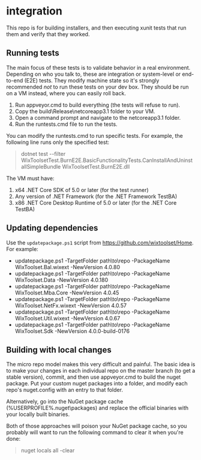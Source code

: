 # integration

This repo is for building installers, and then executing xunit tests that run them and verify that they worked.

## Running tests

The main focus of these tests is to validate behavior in a real environment.
Depending on who you talk to, these are integration or system-level or end-to-end (E2E) tests.
They modify machine state so it's strongly recommended *not* to run these tests on your dev box.
They should be run on a VM instead, where you can easily roll back.

1. Run appveyor.cmd to build everything (the tests will refuse to run).
1. Copy the build\Release\netcoreapp3.1 folder to your VM.
1. Open a command prompt and navigate to the netcoreapp3.1 folder.
1. Run the runtests.cmd file to run the tests.

You can modify the runtests.cmd to run specific tests.
For example, the following line runs only the specified test:

> dotnet test --filter WixToolsetTest.BurnE2E.BasicFunctionalityTests.CanInstallAndUninstallSimpleBundle WixToolsetTest.BurnE2E.dll

The VM must have:
1. x64 .NET Core SDK of 5.0 or later (for the test runner)
1. Any version of .NET Framework (for the .NET Framework TestBA)
1. x86 .NET Core Desktop Runtime of 5.0 or later (for the .NET Core TestBA)

## Updating dependencies

Use the `updatepackage.ps1` script from https://github.com/wixtoolset/Home.
For example:

* updatepackage.ps1 -TargetFolder path\to\repo -PackageName WixToolset.Bal.wixext -NewVersion 4.0.80
* updatepackage.ps1 -TargetFolder path\to\repo -PackageName WixToolset.Data -NewVersion 4.0.180
* updatepackage.ps1 -TargetFolder path\to\repo -PackageName WixToolset.Mba.Core -NewVersion 4.0.45
* updatepackage.ps1 -TargetFolder path\to\repo -PackageName WixToolset.NetFx.wixext -NewVersion 4.0.57
* updatepackage.ps1 -TargetFolder path\to\repo -PackageName WixToolset.Util.wixext -NewVersion 4.0.67
* updatepackage.ps1 -TargetFolder path\to\repo -PackageName WixToolset.Sdk -NewVersion 4.0.0-build-0176

## Building with local changes

The micro repo model makes this very difficult and painful.
The basic idea is to make your changes in each individual repo on the master branch (to get a stable version), commit, and then use appveyor.cmd to build the nuget package.
Put your custom nuget packages into a folder, and modify each repo's nuget.config with an entry to that folder.

Alternatively, go into the NuGet package cache (%USERPROFILE%\.nuget\packages) and replace the official binaries with your locally built binaries.

Both of those approaches will poison your NuGet package cache, so you probably will want to run the following command to clear it when you're done:

> nuget locals all -clear